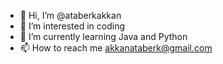 - 👋 Hi, I’m @ataberkakkan
- 👀 I’m interested in coding
- 🌱 I’m currently learning Java and Python
- 📫 How to reach me akkanataberk@gmail.com

<!---
ataberkakkan/ataberkakkan is a ✨ special ✨ repository because its `README.md` (this file) appears on your GitHub profile.
You can click the Preview link to take a look at your changes.
--->

